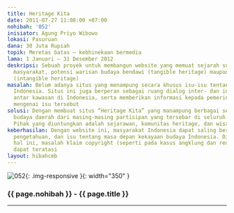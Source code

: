 ```yaml
---
title: Heritage Kita
date: 2011-07-27 11:08:00 +07:00
nohibah: '052'
inisiator: Agung Priyo Wibowo
lokasi: Pasuruan
dana: 30 Juta Rupiah
topik: Meretas batas – kebhinekaan bermedia
lama: 1 Januari – 31 Desember 2012
deskripsi: Sebuah proyek untuk membangun website yang memuat sejarah suatu kampung
  masyarakat, potensi warisan budaya bendawi (tangible heritage) maupun nonbendawi
  (intangible heritage)
masalah: Belum adanya situs yang menampung secara khusus isu-isu tentang warisan budaya
  Indonesia. Situs ini juga berperan sebagai ruang dialog inter- dan intrakultural
  antar kawasan di Indonesia, serta memberikan informasi kepada pemerintah dan masyarakat
  mengenai isu tersebut
solusi: Dengan membuat situs “Heritage Kita” yang manampung berbagai sejarah dan peninggalan
  budaya daerah dari masing-masing partisipan yang tersebar di seluruh Indonesia.
  Pihak yang diuntungkan adalah sejarawan, komunitas heritage, dan wisatawan Indonesia
keberhasilan: Dengan website ini, masyarakat Indonesia dapat saling berbagi ide, informasi,
  pengetahuan, dan isu tentang masa depan kekayaan budaya Indonesia. Diharapkan dengan
  hal ini, masalah klaim copyright (seperti pada kasus angklung dan reog oleh Malaysia)
  dapat teratasi
layout: hibahcmb
---
```


![052](/static/img/hibahcmb/052.png){: .img-responsive }{: width="350" }

### {{ page.nohibah }} - {{ page.title }}

---
